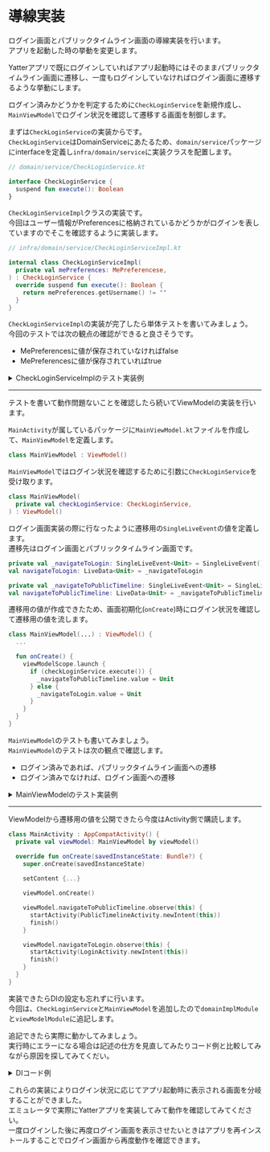 # 導線実装
ログイン画面とパブリックタイムライン画面の導線実装を行います。  
アプリを起動した時の挙動を変更します。  

Yatterアプリで既にログインしていればアプリ起動時にはそのままパブリックタイムライン画面に遷移し、一度もログインしていなければログイン画面に遷移するような挙動にします。  

ログイン済みかどうかを判定するために`CheckLoginService`を新規作成し、`MainViewModel`でログイン状況を確認して遷移する画面を制御します。  

まずは`CheckLoginService`の実装からです。  
`CheckLoginService`はDomainServiceにあたるため、`domain/service`パッケージにinterfaceを定義し`infra/domain/service`に実装クラスを配置します。  

```Kotlin
// domain/service/CheckLoginService.kt

interface CheckLoginService {
  suspend fun execute(): Boolean
}
```

`CheckLoginServiceImpl`クラスの実装です。  
今回はユーザー情報がPreferencesに格納されているかどうかがログインを表していますのでそこを確認するように実装します。  

```Kotlin
// infra/domain/service/CheckLoginServiceImpl.kt

internal class CheckLoginServiceImpl(
  private val mePreferences: MePreferencese,
) : CheckLoginService {
  override suspend fun execute(): Boolean {
    return mePreferences.getUsername() != ""
  }
}
```

`CheckLoginServiceImpl`の実装が完了したら単体テストを書いてみましょう。  
今回のテストでは次の観点の確認ができると良さそうです。  

- MePreferencesに値が保存されていなければfalse
- MePreferencesに値が保存されていればtrue

<details>
<summary>CheckLoginServiceImplのテスト実装例</summary>

```Kotlin
class CheckLoginServiceImplSpec {
  private val mePreferences = mockk<MePreferences>()
  private val subject = CheckLoginServiceImpl(mePreferences)

  @Test
  fun getTrueWhenSavedUsername() = runTest {
    val username = "username"

    coEvery {
      mePreferences.getUsername()
    } returns username

    val result: Boolean = subject.execute()

    assertThat(result).isTrue()
  }

  @Test
  fun getFalseWhenUnsavedUsername() = runTest {
    val username = ""

    coEvery {
      mePreferences.getUsername()
    } returns username

    val result: Boolean = subject.execute()

    assertThat(result).isFalse()
  }
}
```

</details>

---

テストを書いて動作問題ないことを確認したら続いてViewModelの実装を行います。  

`MainActivity`が属しているパッケージに`MainViewModel.kt`ファイルを作成して、`MainViewModel`を定義します。  

```Kotlin
class MainViewModel : ViewModel()
```

`MainViewModel`ではログイン状況を確認するために引数に`CheckLoginService`を受け取ります。  

```Kotlin
class MainViewModel(
  private val checkLoginService: CheckLoginService,
) : ViewModel()
```

ログイン画面実装の際に行なったように遷移用の`SingleLiveEvent`の値を定義します。  
遷移先はログイン画面とパブリックタイムライン画面です。  

```Kotlin
private val _navigateToLogin: SingleLiveEvent<Unit> = SingleLiveEvent()
val navigateToLogin: LiveData<Unit> = _navigateToLogin

private val _navigateToPublicTimeline: SingleLiveEvent<Unit> = SingleLiveEvent()
val navigateToPublicTimeline: LiveData<Unit> = _navigateToPublicTimeline
```

遷移用の値が作成できたため、画面初期化(`onCreate`)時にログイン状況を確認して遷移用の値を流します。  

```Kotlin
class MainViewModel(...) : ViewModel() {
  ...

  fun onCreate() {
    viewModelScope.launch {
      if (checkLoginService.execute()) {
        _navigateToPublicTimeline.value = Unit
      } else {
        _navigateToLogin.value = Unit
      }
    }
  }
}
```

`MainViewModel`のテストも書いてみましょう。    
`MainViewModel`のテストは次の観点で確認します。  

- ログイン済みであれば、パブリックタイムライン画面への遷移
- ログイン済みでなければ、ログイン画面への遷移

<details>
<summary>MainViewModelのテスト実装例</summary>

```Kotlin
class MainViewModelSpec {
  private val checkLoginService = mockk<CheckLoginService>()
  private val subject = MainViewModel(checkLoginService)

  @get:Rule
  val mainDispatcherRule = MainDispatcherRule()

  @get:Rule
  val rule: TestRule = InstantTaskExecutorRule()

  @Test
  fun navigateToPublicTimelineWhenLoggedIn() = runTest {
    coEvery {
      checkLoginService.execute()
    } returns true

    subject.onCreate()

    assertThat(subject.navigateToPublicTimeline.value).isNotNull()
    assertThat(subject.navigateToLogin.value).isNull()
  }

  @Test
  fun navigateToLoginWhenNotLoggedIn() = runTest {
    coEvery {
      checkLoginService.execute()
    } returns false

    subject.onCreate()

    assertThat(subject.navigateToLogin.value).isNotNull()
    assertThat(subject.navigateToPublicTimeline.value).isNull()
  }
}
```

</details>

---

ViewModelから遷移用の値を公開できたら今度はActivity側で購読します。  

```Kotlin
class MainActivity : AppCompatActivity() {
  private val viewModel: MainViewModel by viewModel()

  override fun onCreate(savedInstanceState: Bundle?) {
    super.onCreate(savedInstanceState)
    
    setContent {...}

    viewModel.onCreate()

    viewModel.navigateToPublicTimeline.observe(this) {
      startActivity(PublicTimelineActivity.newIntent(this))
      finish()
    }

    viewModel.navigateToLogin.observe(this) {
      startActivity(LoginActivity.newIntent(this))
      finish()
    }
  }
}
```

実装できたらDIの設定も忘れずに行います。  
今回は、`CheckLoginService`と`MainViewModel`を追加したので`domainImplModule`と`viewModelModule`に追記します。  

追記できたら実際に動かしてみましょう。  
実行時にエラーになる場合は記述の仕方を見直してみたりコード例と比較してみながら原因を探してみてくだい。  

<details>
<summary>DIコード例</summary>

```Kotlin
// DomainImplModule.kt
internal val domainImplModule = module {
  ...
  factory<CheckLoginService> { CheckLoginServiceImpl(get()) }
}

// ViewModelModule.kt
internal val viewModelModule = module {
  viewModel { MainViewModel(get()) }
}
```

</details>


これらの実装によりログイン状況に応じてアプリ起動時に表示される画面を分岐することができました。  
エミュレータで実際にYatterアプリを実装してみて動作を確認してみてください。  
一度ログインした後に再度ログイン画面を表示させたいときはアプリを再インストールすることでログイン画面から再度動作を確認できます。  
